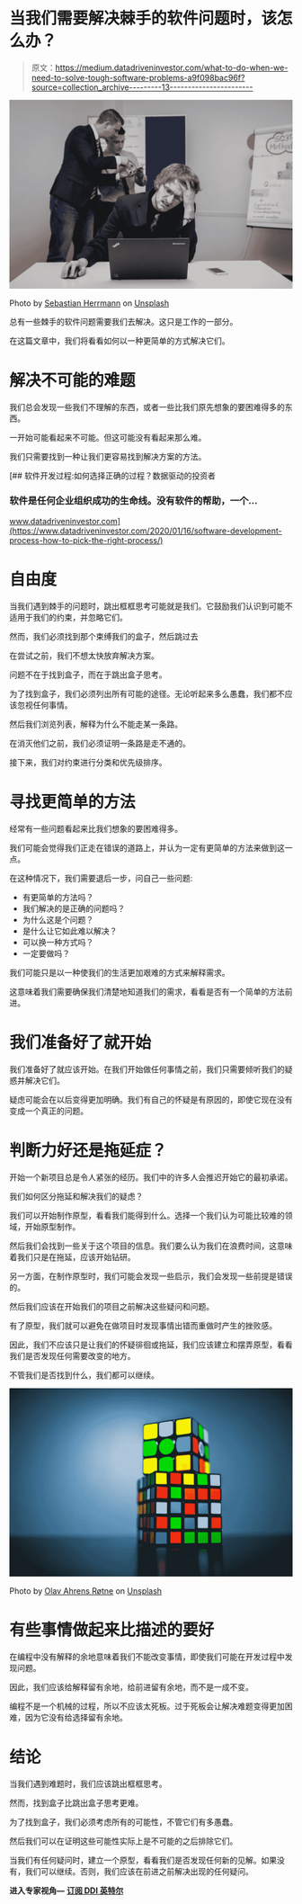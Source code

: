 # 当我们需要解决棘手的软件问题时，该怎么办？

> 原文：<https://medium.datadriveninvestor.com/what-to-do-when-we-need-to-solve-tough-software-problems-a9f098bac96f?source=collection_archive---------13----------------------->

![](img/0a58b7538d2aac158ba395c51399574f.png)

Photo by [Sebastian Herrmann](https://unsplash.com/@officestock?utm_source=medium&utm_medium=referral) on [Unsplash](https://unsplash.com?utm_source=medium&utm_medium=referral)

总有一些棘手的软件问题需要我们去解决。这只是工作的一部分。

在这篇文章中，我们将看看如何以一种更简单的方式解决它们。

# 解决不可能的难题

我们总会发现一些我们不理解的东西，或者一些比我们原先想象的要困难得多的东西。

一开始可能看起来不可能。但这可能没有看起来那么难。

我们只需要找到一种让我们更容易找到解决方案的方法。

[](https://www.datadriveninvestor.com/2020/01/16/software-development-process-how-to-pick-the-right-process/) [## 软件开发过程:如何选择正确的过程？数据驱动的投资者

### 软件是任何企业组织成功的生命线。没有软件的帮助，一个…

www.datadriveninvestor.com](https://www.datadriveninvestor.com/2020/01/16/software-development-process-how-to-pick-the-right-process/) 

# 自由度

当我们遇到棘手的问题时，跳出框框思考可能就是我们。它鼓励我们认识到可能不适用于我们的约束，并忽略它们。

然而，我们必须找到那个束缚我们的盒子，然后跳过去

在尝试之前，我们不想太快放弃解决方案。

问题不在于找到盒子，而在于跳出盒子思考。

为了找到盒子，我们必须列出所有可能的途径。无论听起来多么愚蠢，我们都不应该忽视任何事情。

然后我们浏览列表，解释为什么不能走某一条路。

在消灭他们之前，我们必须证明一条路是走不通的。

接下来，我们对约束进行分类和优先级排序。

# 寻找更简单的方法

经常有一些问题看起来比我们想象的要困难得多。

我们可能会觉得我们正走在错误的道路上，并认为一定有更简单的方法来做到这一点。

在这种情况下，我们需要退后一步，问自己一些问题:

*   有更简单的方法吗？
*   我们解决的是正确的问题吗？
*   为什么这是个问题？
*   是什么让它如此难以解决？
*   可以换一种方式吗？
*   一定要做吗？

我们可能只是以一种使我们的生活更加艰难的方式来解释需求。

这意味着我们需要确保我们清楚地知道我们的需求，看看是否有一个简单的方法前进。

# 我们准备好了就开始

我们准备好了就应该开始。在我们开始做任何事情之前，我们只需要倾听我们的疑惑并解决它们。

疑虑可能会在以后变得更加明确。我们有自己的怀疑是有原因的，即使它现在没有变成一个真正的问题。

# 判断力好还是拖延症？

开始一个新项目总是令人紧张的经历。我们中的许多人会推迟开始它的最初承诺。

我们如何区分拖延和解决我们的疑虑？

我们可以开始制作原型，看看我们能得到什么。选择一个我们认为可能比较难的领域，开始原型制作。

然后我们会找到一些关于这个项目的信息。我们要么认为我们在浪费时间，这意味着我们只是在拖延，应该开始钻研。

另一方面，在制作原型时，我们可能会发现一些启示，我们会发现一些前提是错误的。

然后我们应该在开始我们的项目之前解决这些疑问和问题。

有了原型，我们就可以避免在做项目时发现事情出错而重做时产生的挫败感。

因此，我们不应该只是让我们的怀疑徘徊或拖延，我们应该建立和摆弄原型，看看我们是否发现任何需要改变的地方。

不管我们是否找到什么，我们都可以继续。

![](img/bca3cd615bef6570b5edb14ff12a3d0b.png)

Photo by [Olav Ahrens Røtne](https://unsplash.com/@olav_ahrens?utm_source=medium&utm_medium=referral) on [Unsplash](https://unsplash.com?utm_source=medium&utm_medium=referral)

# 有些事情做起来比描述的要好

在编程中没有解释的余地意味着我们不能改变事情，即使我们可能在开发过程中发现问题。

因此，我们应该给解释留有余地，给前进留有余地，而不是一成不变。

编程不是一个机械的过程，所以不应该太死板。过于死板会让解决难题变得更加困难，因为它没有给选择留有余地。

# 结论

当我们遇到难题时，我们应该跳出框框思考。

然而，找到盒子比跳出盒子思考更难。

为了找到盒子，我们必须考虑所有的可能性，不管它们有多愚蠢。

然后我们可以在证明这些可能性实际上是不可能的之后排除它们。

当我们有任何疑问时，建立一个原型，看看我们是否发现任何新的见解。如果没有，我们可以继续。否则，我们应该在前进之前解决出现的任何疑问。

**进入专家视角—** [**订阅 DDI 英特尔**](https://datadriveninvestor.com/ddi-intel)